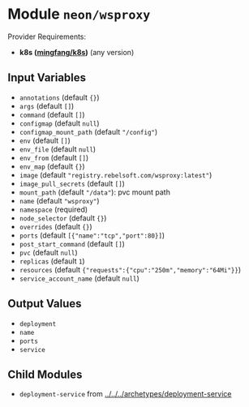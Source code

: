 
# Module `neon/wsproxy`

Provider Requirements:
* **k8s ([mingfang/k8s](https://registry.terraform.io/providers/mingfang/k8s/latest))** (any version)

## Input Variables
* `annotations` (default `{}`)
* `args` (default `[]`)
* `command` (default `[]`)
* `configmap` (default `null`)
* `configmap_mount_path` (default `"/config"`)
* `env` (default `[]`)
* `env_file` (default `null`)
* `env_from` (default `[]`)
* `env_map` (default `{}`)
* `image` (default `"registry.rebelsoft.com/wsproxy:latest"`)
* `image_pull_secrets` (default `[]`)
* `mount_path` (default `"/data"`): pvc mount path
* `name` (default `"wsproxy"`)
* `namespace` (required)
* `node_selector` (default `{}`)
* `overrides` (default `{}`)
* `ports` (default `[{"name":"tcp","port":80}]`)
* `post_start_command` (default `[]`)
* `pvc` (default `null`)
* `replicas` (default `1`)
* `resources` (default `{"requests":{"cpu":"250m","memory":"64Mi"}}`)
* `service_account_name` (default `null`)

## Output Values
* `deployment`
* `name`
* `ports`
* `service`

## Child Modules
* `deployment-service` from [../../../archetypes/deployment-service](../../../archetypes/deployment-service)

